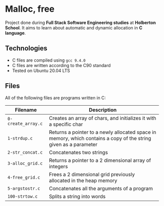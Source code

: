 # Malloc, free
Project done during **Full Stack Software Engineering studies** at **Holberton School**. It aims to learn about automatic and dynamic allocation in **C language**.

## Technologies
* C files are compiled using `gcc 9.4.0`
* C files are written according to the C90 standard
* Tested on Ubuntu 20.04 LTS

## Files
All of the following files are programs written in C:

| Filename | Description |
| -------- | ----------- |
| `0-create_array.c` | Creates an array of chars, and initializes it with a specific char |
| `1-strdup.c` | Returns a pointer to a newly allocated space in memory, which contains a copy of the string given as a parameter |
| `2-str_concat.c` | Concatenates two strings |
| `3-alloc_grid.c` | Returns a pointer to a 2 dimensional array of integers |
| `4-free_grid.c` | Frees a 2 dimensional grid previously allocated in the heap memory |
| `5-argstostr.c` | Concatenates all the arguments of a program |
| `100-strtow.c` | Splits a string into words |
